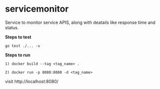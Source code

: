 # servicemonitor
Service to monitor service APIS, along with deatails like response time and status.

**Steps to test**

``` go test ./... -v ```

**Steps to run**

```1) docker build --tag <tag_name> .```

```2) docker run -p 8080:8080 -d <tag_name> ```

visit http://localhost:8080/
